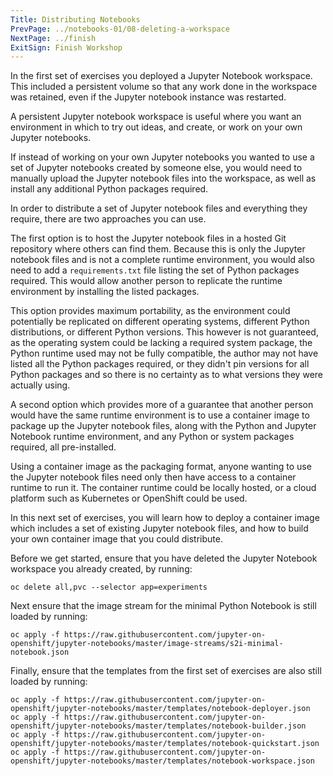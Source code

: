 ```yaml
---
Title: Distributing Notebooks
PrevPage: ../notebooks-01/08-deleting-a-workspace
NextPage: ../finish
ExitSign: Finish Workshop
---
```


In the first set of exercises you deployed a Jupyter Notebook workspace. This included a persistent volume so that any work done in the workspace was retained, even if the Jupyter notebook instance was restarted.

A persistent Jupyter notebook workspace is useful where you want an environment in which to try out ideas, and create, or work on your own Jupyter notebooks.

If instead of working on your own Jupyter notebooks you wanted to use a set of Jupyter notebooks created by someone else, you would need to manually upload the Jupyter notebook files into the workspace, as well as install any additional Python packages required.

In order to distribute a set of Jupyter notebook files and everything they require, there are two approaches you can use.

The first option is to host the Jupyter notebook files in a hosted Git repository where others can find them. Because this is only the Jupyter notebook files and is not a complete runtime environment, you would also need to add a `requirements.txt` file listing the set of Python packages required. This would allow another person to replicate the runtime environment by installing the listed packages.

This option provides maximum portability, as the environment could potentially be replicated on different operating systems, different Python distributions, or different Python versions. This however is not guaranteed, as the operating system could be lacking a required system package, the Python runtime used may not be fully compatible, the author may not have listed all the Python packages required, or they didn't pin versions for all Python packages and so there is no certainty as to what versions they were actually using.

A second option which provides more of a guarantee that another person would have the same runtime environment is to use a container image to package up the Jupyter notebook files, along with the Python and Jupyter Notebook runtime environment, and any Python or system packages required, all pre-installed.

Using a container image as the packaging format, anyone wanting to use the Jupyter notebook files need only then have access to a container runtime to run it. The container runtime could be locally hosted, or a cloud platform such as Kubernetes or OpenShift could be used.

In this next set of exercises, you will learn how to deploy a container image which includes a set of existing Jupyter notebook files, and how to build your own container image that you could distribute.

Before we get started, ensure that you have deleted the Jupyter Notebook workspace you already created, by running:

```execute
oc delete all,pvc --selector app=experiments
```

Next ensure that the image stream for the minimal Python Notebook is still loaded by running:

```execute
oc apply -f https://raw.githubusercontent.com/jupyter-on-openshift/jupyter-notebooks/master/image-streams/s2i-minimal-notebook.json
```

Finally, ensure that the templates from the first set of exercises are also still loaded by running:

```execute
oc apply -f https://raw.githubusercontent.com/jupyter-on-openshift/jupyter-notebooks/master/templates/notebook-deployer.json
oc apply -f https://raw.githubusercontent.com/jupyter-on-openshift/jupyter-notebooks/master/templates/notebook-builder.json
oc apply -f https://raw.githubusercontent.com/jupyter-on-openshift/jupyter-notebooks/master/templates/notebook-quickstart.json
oc apply -f https://raw.githubusercontent.com/jupyter-on-openshift/jupyter-notebooks/master/templates/notebook-workspace.json
```

